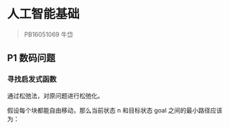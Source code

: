 # 人工智能基础

> PB16051069 牛岱

## P1 数码问题

### 寻找启发式函数

通过松弛法，对原问题进行松弛化。

假设每个块都能自由移动，那么当前状态 n 和目标状态 goal 之间的最小路径应该为：

